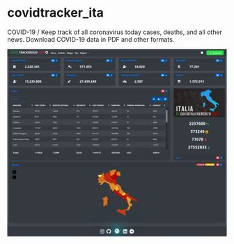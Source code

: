 # covidtracker_ita
COVID-19 / Keep track of all coronavirus today cases, deaths, and all other news. Download COVID-19 data in PDF and other formats.



![HomePage](https://raw.githubusercontent.com/Pixovers/covidtracker_ita/main/images/Home%20Covid%20Tracker%202020.png)
